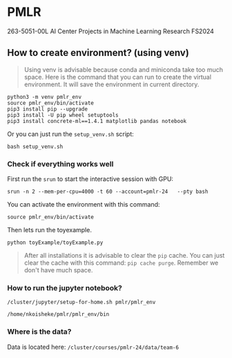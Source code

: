 # PMLR
263-5051-00L AI Center Projects in Machine Learning Research FS2024

## How to create environment? (using venv)
> Using venv is advisable because conda and miniconda take too much space.
Here is the command that you can run to create the virtual environment. It will save the environment in current directory.
```
python3 -m venv pmlr_env
source pmlr_env/bin/activate
pip3 install pip --upgrade
pip3 install -U pip wheel setuptools
pip3 install concrete-ml==1.4.1 matplotlib pandas notebook
```
Or you can just run the `setup_venv.sh` script:
```
bash setup_venv.sh
```
### Check if everything works well
First run the `srun` to start the interactive session with GPU:
```
srun -n 2 --mem-per-cpu=4000 -t 60 --account=pmlr-24   --pty bash
```
You can activate the environment with this command:
```
source pmlr_env/bin/activate
```
Then lets run the toyexample. 
```
python toyExample/toyExample.py
```
> After all installations it is advisable to clear the `pip` cache. You can just clear the cache with this command: `pip cache purge`. Remember we don't have much space.

### How to run the jupyter notebook?
```
/cluster/jupyter/setup-for-home.sh pmlr/pmlr_env
```

```
/home/nkoisheke/pmlr/pmlr_env/bin
```

### Where is the data?
Data is located here: `/cluster/courses/pmlr-24/data/team-6`